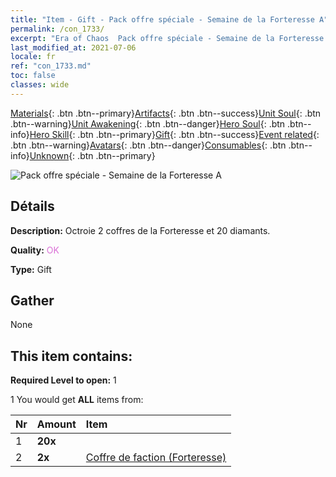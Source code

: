 ```yaml
---
title: "Item - Gift - Pack offre spéciale - Semaine de la Forteresse A"
permalink: /con_1733/
excerpt: "Era of Chaos  Pack offre spéciale - Semaine de la Forteresse A"
last_modified_at: 2021-07-06
locale: fr
ref: "con_1733.md"
toc: false
classes: wide
---
```

 [Materials](/ItemsFR/){: .btn .btn--primary}[Artifacts](/ItemsFR/Artifacts/){: .btn .btn--success}[Unit Soul](/ItemsFR/UnitSoul/){: .btn .btn--warning}[Unit Awakening](/ItemsFR/UnitAwakening/){: .btn .btn--danger}[Hero Soul](/ItemsFR/HeroSoul/){: .btn .btn--info}[Hero Skill](/ItemsFR/HeroSkill/){: .btn .btn--primary}[Gift](/ItemsFR/Gift/){: .btn .btn--success}[Event related](/ItemsFR/Events/){: .btn .btn--warning}[Avatars](/ItemsFR/Avatars/){: .btn .btn--danger}[Consumables](/ItemsFR/Consumables/){: .btn .btn--info}[Unknown](/ItemsFR/Unknown/){: .btn .btn--primary}

 ![Pack offre spéciale - Semaine de la Forteresse A](/images/t/i_907219.png)

## Détails
 **Description:** Octroie 2 coffres de la Forteresse et 20 diamants.

 **Quality:** <span style="color: #DA70D6">OK</span>

 **Type:** Gift

## Gather

  None

## This item contains:

 **Required Level to open:** 1

 1 You would get **ALL** items  from:

  | Nr | Amount |     Item    |
  |:---|:-------|:------------|
  | 1 |  **20x** | <i class="fas fa-gem"/> |  | 
  | 2 |  **2x** | [Coffre de faction (Forteresse)](/ItemsFR/con_1277/) |  | 
